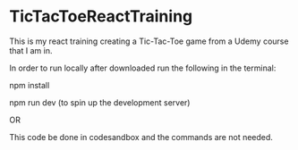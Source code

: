 # TicTacToeReactTraining
This is my react training creating a Tic-Tac-Toe game from a Udemy course that I am in.

In order to run locally after downloaded run the following in the terminal:

npm install

npm run dev (to spin up the development server)

OR

This code be done in codesandbox and the commands are not needed.
